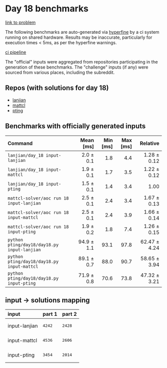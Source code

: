 # Day 18 benchmarks

[link to problem](http://adventofcode.com/2022/day/18)

The following benchmarks are auto-generated via [hyperfine](https://github.com/sharkdp/hyperfine) by a ci system running on shared hardware. Results may be inaccurate, particularly for execution times < 5ms, as per the hyperfine warnings.

[ci pipeline](http://ci.papercode.net:8080/teams/aoc2022/pipelines/aoc-compare-2022)

The "official" inputs were aggregated from repositories participating in the generation of these benchmarks. The "challenge" inputs (if any) were sourced from various places, including the subreddit.

## Repos (with solutions for day 18)


- [lanjian](https://github.com/LanJian/aoc-2022)
- [mattcl](https://github.com/mattcl/aoc2022)
- [pting](https://github.com/pting/aoc2022)

## Benchmarks with officially generated inputs
| Command | Mean [ms] | Min [ms] | Max [ms] | Relative |
|:---|---:|---:|---:|---:|
| `lanjian/day_18 input-lanjian` | 2.0 ± 0.1 | 1.8 | 4.4 | 1.28 ± 0.12 |
| `lanjian/day_18 input-mattcl` | 1.9 ± 0.1 | 1.7 | 3.5 | 1.22 ± 0.12 |
| `lanjian/day_18 input-pting` | 1.5 ± 0.1 | 1.4 | 3.4 | 1.00 |
| `mattcl-solver/aoc run 18 input-lanjian` | 2.5 ± 0.1 | 2.4 | 3.4 | 1.67 ± 0.13 |
| `mattcl-solver/aoc run 18 input-mattcl` | 2.5 ± 0.1 | 2.4 | 3.9 | 1.66 ± 0.14 |
| `mattcl-solver/aoc run 18 input-pting` | 1.9 ± 0.2 | 1.8 | 7.4 | 1.26 ± 0.15 |
| `python pting/day18/day18.py input-lanjian` | 94.9 ± 1.1 | 93.1 | 97.8 | 62.47 ± 4.24 |
| `python pting/day18/day18.py input-mattcl` | 89.1 ± 0.7 | 88.0 | 90.7 | 58.65 ± 3.94 |
| `python pting/day18/day18.py input-pting` | 71.9 ± 0.8 | 70.6 | 73.8 | 47.32 ± 3.21 |

## input -> solutions mapping
|input|part 1|part 2|
|:---|:---|:---|
|input-lanjian|<pre>4242</pre>|<pre>2428</pre>|
|input-mattcl|<pre>4536</pre>|<pre>2606</pre>|
|input-pting|<pre>3454</pre>|<pre>2014</pre>|

